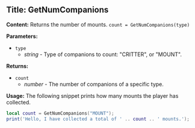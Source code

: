 ## Title: GetNumCompanions

**Content:**
Returns the number of mounts.
`count = GetNumCompanions(type)`

**Parameters:**
- `type`
  - *string* - Type of companions to count: "CRITTER", or "MOUNT".

**Returns:**
- `count`
  - *number* - The number of companions of a specific type.

**Usage:**
The following snippet prints how many mounts the player has collected.
```lua
local count = GetNumCompanions("MOUNT");
print('Hello, I have collected a total of ' .. count .. ' mounts.');
```